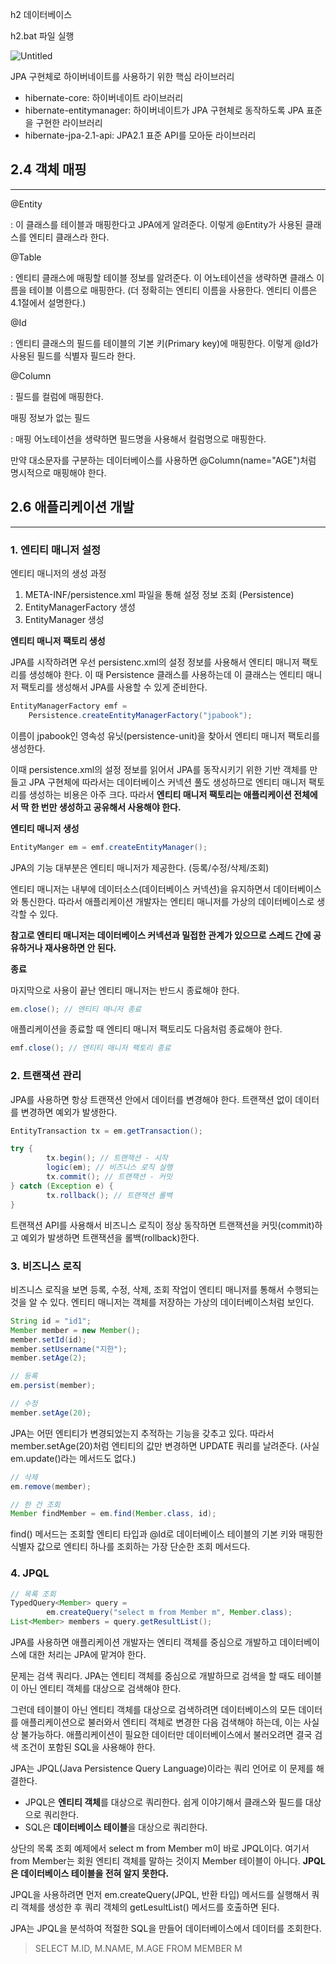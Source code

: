 h2 데이터베이스

h2.bat 파일 실행

![Untitled](https://s3-us-west-2.amazonaws.com/secure.notion-static.com/83c2fa87-3bd3-4a3c-bc95-324d49091012/Untitled.png)

JPA 구현체로 하이버네이트를 사용하기 위한 핵심 라이브러리

- hibernate-core: 하이버네이트 라이브러리
- hibernate-entitymanager: 하이버네이트가 JPA 구현체로 동작하도록 JPA 표준을 구현한 라이브러리
- hibernate-jpa-2.1-api: JPA2.1 표준 API를 모아둔 라이브러리

## 2.4 객체 매핑

---

@Entity

: 이 클래스를 테이블과 매핑한다고 JPA에게 알려준다. 이렇게 @Entity가 사용된 클래스를 엔티티 클래스라 한다.

@Table

: 엔티티 클래스에 매핑할 테이블 정보를 알려준다. 이 어노테이션을 생략하면 클래스 이름을 테이블 이름으로 매핑한다. (더 정확히는 엔티티 이름을 사용한다. 엔티티 이름은 4.1절에서 설명한다.)

@Id

: 엔티티 클래스의 필드를 테이블의 기본 키(Primary key)에 매핑한다. 이렇게 @Id가 사용된 필드를 식별자 필드라 한다.

@Column

: 필드를 컬럼에 매핑한다.

매핑 정보가 없는 필드

: 매핑 어노테이션을 생략하면 필드명을 사용해서 컬럼명으로 매핑한다.

만약 대소문자를 구분하는 데이터베이스를 사용하면 @Column(name="AGE")처럼 명시적으로 매핑해야 한다.

## 2.6 애플리케이션 개발

---

### 1. 엔티티 매니저 설정

엔티티 매니저의 생성 과정

1. META-INF/persistence.xml 파일을 통해 설정 정보 조회 (Persistence)
2. EntityManagerFactory 생성
3. EntityManager 생성

**엔티티 매니저 팩토리 생성**

JPA를 시작하려면 우선 persistenc.xml의 설정 정보를 사용해서 엔티티 매니저 팩토리를 생성해야 한다. 이 때 Persistence 클래스를 사용하는데 이 클래스는 엔티티 매니저 팩토리를 생성해서 JPA를 사용할 수 있게 준비한다.

```java
EntityManagerFactory emf = 
	Persistence.createEntityManagerFactory("jpabook");
```

이름이 jpabook인 영속성 유닛(persistence-unit)을 찾아서 엔티티 매니저 팩토리를 생성한다.

이때 persistence.xml의 설정 정보를 읽어서 JPA를 동작시키기 위한 기반 객체를 만들고 JPA 구현체에 따라서는 데이터베이스 커넥션 풀도 생성하므로 엔티티 매니저 팩토리를 생성하는 비용은 아주 크다. 따라서 **엔티티 매니저 팩토리는 애플리케이션 전체에서 딱 한 번만 생성하고 공유해서 사용해야 한다.**

**엔티티 매니저 생성**

```java
EntityManger em = emf.createEntityManager();
```

JPA의 기능 대부분은 엔티티 매니저가 제공한다. (등록/수정/삭제/조회)

엔티티 매니저는 내부에 데이터소스(데이터베이스 커넥션)을 유지하면서 데이터베이스와 통신한다. 따라서 애플리케이션 개발자는 엔티티 매니저를 가상의 데이터베이스로 생각할 수 있다.

**참고로 엔티티 매니저는 데이터베이스 커넥션과 밀접한 관계가 있으므로 스레드 간에 공유하거나 재사용하면 안 된다.**

**종료**

마지막으로 사용이 끝난 엔티티 매니저는 반드시 종료해야 한다.

```java
em.close(); // 엔티티 매니저 종료
```

애플리케이션을 종료할 때 엔티티 매니저 팩토리도 다음처럼 종료해야 한다.

```java
emf.close(); // 엔티티 매니저 팩토리 종료
```

### 2. 트랜잭션 관리

JPA를 사용하면 항상 트랜잭션 안에서 데이터를 변경해야 한다. 트랜잭션 없이 데이터를 변경하면 예외가 발생한다.

```java
EntityTransaction tx = em.getTransaction();

try {
		tx.begin(); // 트랜잭션 - 시작
		logic(em); // 비즈니스 로직 실행
		tx.commit(); // 트랜잭션 - 커밋
} catch (Exception e) {
		tx.rollback(); // 트랜잭션 롤백
}
```

트랜잭션 API를 사용해서 비즈니스 로직이 정상 동작하면 트랜잭션을 커밋(commit)하고 예외가 발생하면 트랜잭션을 롤백(rollback)한다.

### 3. 비즈니스 로직

비즈니스 로직을 보면 등록, 수정, 삭제, 조회 작업이 엔티티 매니저를 통해서 수행되는 것을 알 수 있다. 엔티티 매니저는 객체를 저장하는 가상의 데이터베이스처럼 보인다.

```java
String id = "id1";
Member member = new Member();
member.setId(id);
member.setUsername("지한");
member.setAge(2);

// 등록
em.persist(member);
```

```java
// 수정
member.setAge(20);
```

JPA는 어떤 엔티티가 변경되었는지 추적하는 기능을 갖추고 있다. 따라서 member.setAge(20)처럼 엔티티의 값만 변경하면 UPDATE 쿼리를 날려준다. (사실 em.update()라는 메서드도 없다.)

```java
// 삭제
em.remove(member);
```

```java
// 한 건 조회
Member findMember = em.find(Member.class, id);
```

find() 메서드는 조회할 엔티티 타입과 @Id로 데이터베이스 테이블의 기본 키와 매핑한 식별자 값으로 엔티티 하나를 조회하는 가장 단순한 조회 메서드다.

### 4. JPQL

```java
// 목록 조회
TypedQuery<Member> query =
		em.createQuery("select m from Member m", Member.class);
List<Member> members = query.getResultList();
```

JPA를 사용하면 애플리케이션 개발자는 엔티티 객체를 중심으로 개발하고 데이터베이스에 대한 처리는 JPA에 맡겨야 한다.

문제는 검색 쿼리다. JPA는 엔티티 객체를 중심으로 개발하므로 검색을 할 때도 테이블이 아닌 엔티티 객체를 대상으로 검색해야 한다.

그런데 테이블이 아닌 엔티티 객체를 대상으로 검색하려면 데이터베이스의 모든 데이터를 애플리케이션으로 불러와서 엔티티 객체로 변경한 다음 검색해야 하는데, 이는 사실상 불가능하다. 애플리케이션이 필요한 데이터만 데이터베이스에서 불러오려면 결국 검색 조건이 포함된 SQL을 사용해야 한다.

JPA는 JPQL(Java Persistence Query Language)이라는 쿼리 언어로 이 문제를 해결한다.

- JPQL은 **엔티티 객체**를 대상으로 쿼리한다. 쉽게 이야기해서 클래스와 필드를 대상으로 쿼리한다.
- SQL은 **데이터베이스 테이블**을 대상으로 쿼리한다.

상단의 목록 조회 예제에서 select m from Member m이 바로 JPQL이다. 여기서 from Member는 회원 엔티티 객체를 말하는 것이지 Member 테이블이 아니다. **JPQL은 데이터베이스 테이블을 전혀 알지 못한다.**

JPQL을 사용하려면 먼저 em.createQuery(JPQL, 반환 타입) 메서드를 실행해서 쿼리 객체를 생성한 후 쿼리 객체의 getLesultList() 메서드를 호출하면 된다.

JPA는 JPQL을 분석하여 적절한 SQL을 만들어 데이터베이스에서 데이터를 조회한다.

> SELECT M.ID, M.NAME, M.AGE FROM MEMBER M
>
